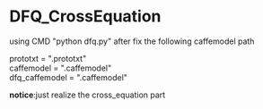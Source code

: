 # DFQ_CrossEquation
using CMD "python dfq.py" after fix the following caffemodel path

prototxt = ".prototxt"   
caffemodel = ".caffemodel"   
dfq_caffemodel = ".caffemodel"   

**notice**:just realize the cross_equation part
